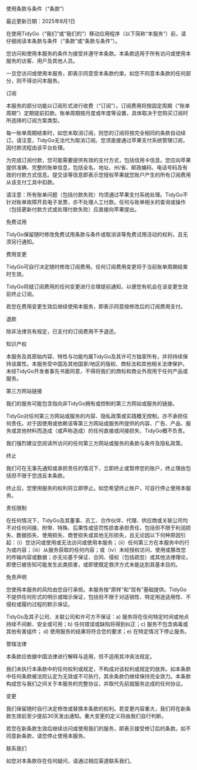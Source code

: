 使用条款与条件（“条款”）

最近更新日期：2025年8月1日

在使用TidyGo（“我们”或“我们的”）移动应用程序（以下简称“本服务”）前，请仔细阅读本条款与条件（“条款”或“条款与条件”）。

您访问和使用本服务的条件为接受并遵守本条款。本条款适用于所有访问或使用本服务的访客、用户及其他人员。

一旦您访问或使用本服务，即表示同意受本条款约束。如您不同意本条款的任何部分，则不得访问本服务。

订阅

本服务的部分功能以订阅形式进行收费（“订阅”）。订阅费用将按固定周期（“账单周期”）定期提前扣款。账单周期按月度或年度等设置，具体取决于您购买订阅时所选择的订阅方案类型。

每一账单周期结束时，如您未取消订阅，则您的订阅将按完全相同的条款自动续订。请注意，TidyGo无法代为取消订阅。您须直接通过苹果支付系统管理订阅，因付款流程由该平台处理。

为完成订阅付款，您可能需要提供有效的支付方式，包括信用卡信息。您应向苹果提供准确、完整的账单信息，包括全名、地址、州/省、邮政编码、电话号码及有效的付款方式信息。提交该等信息即表示您授权苹果就您账户产生的所有订阅费用从该支付工具中扣款。

请注意：所有账单问题（包括付款失败）均须通过苹果支付系统处理。TidyGo不针对账单故障开具电子发票，亦不处理人工付款。任何与账单相关的查询或操作（包括更新付款方式或处理付款失败）应直接向苹果提出。

免费试用

TidyGo保留随时修改免费试用条款与条件或取消该等免费试用活动的权利，且无须另行通知。

费用变更

TidyGo可自行决定随时修改订阅费用。任何订阅费用变更将于当前账单周期结束时生效。

TidyGo将就订阅费用的任何变更进行合理提前通知，以便您有机会在该变更生效前终止订阅。

若您在费用变更生效后继续使用本服务，即表示同意按修改后的订阅费用支付。

退款

除非法律另有规定，已支付的订阅费用不予退还。

知识产权

本服务及其原始内容、特性与功能均属TidyGo及其许可方独家所有，并将持续保持该属性。本服务受中国及其他国家/地区的版权、商标法和其他相关法律保护。未经TidyGo开发者事先书面同意，不得将我们的商标和商业外观用于任何产品或服务。

第三方网站链接

我们的服务可能包含指向非TidyGo拥有或控制的第三方网站或服务的链接。

TidyGo对任何第三方网站或服务的内容、隐私政策或实践概无控制，亦不承担任何责任。对于因使用或依赖该等第三方网站或服务所提供的内容、广告、产品、服务或其他材料而造成（或声称造成）的任何直接或间接损失，TidyGo概不负责。

我们强烈建议您阅读所访问的任何第三方网站或服务的条款与条件及隐私政策。

终止

我们可在无事先通知或承担责任的情况下，立即终止或暂停您的账户，终止理由包括但不限于您违反本条款。

终止后，您使用服务的权利将立即停止。如您希望终止账户，可自行停止使用本服务。

责任限制

在任何情况下，TidyGo及其董事、员工、合作伙伴、代理、供应商或关联公司均不对任何间接、附带、特殊、后果性或惩罚性损害承担责任，包括但不限于利润损失、数据损失、使用损失、商誉损失或其他无形损失，且无论因以下何种原因引起：（i）您访问或使用或无法访问或使用本服务；（ii）任何第三方在本服务中的行为或内容；（iii）从服务获取的任何内容；或（iv）未经授权访问、使用或篡改您的传输内容或数据；亦无论基于保证、合同、侵权（包括疏忽）或其他法律理论，即使已被告知可能发生此类损害，或即使既定救济方式未能达到其基本目的。

免责声明

您使用本服务的风险由您自行承担。本服务按“原样”和“现有”基础提供。TidyGo不提供任何形式的明示或暗示保证，包括但不限于对适销性、特定用途适用性、不侵权或履约过程的默示保证。

TidyGo及其子公司、关联公司和许可方不保证：a) 服务将在任何特定时间或地点持续不间断、安全或可用；b) 任何错误或缺陷将得到纠正；c) 服务不包含病毒或其他有害组件； d) 使用服务的结果将符合您的要求；e) 在特定情况下停止服务。

管辖法律

本条款应依据中国法律进行解释与适用，但不适用其冲突法规定。

我们未执行本条款中的任何权利或规定，不构成对该权利或规定的放弃。如本条款中任何条款被法院认定为无效或不可执行，其余条款仍继续保持完全效力。本条款构成您与我们之间关于本服务的完整协议，并取代先前就服务达成的任何协议。

变更

我们保留随时自行决定修改或替换本条款的权利。若变更内容重大，我们将在新条款生效前至少提前30天发出通知。重大变更的定义将由我们自行判断。

若您在新条款生效后继续访问或使用我们的服务，即表示接受修订后的条款。如不同意新条款，请您停止使用本服务。

联系我们

如您对本条款存在任何疑问，请通过相应渠道联系我们。
